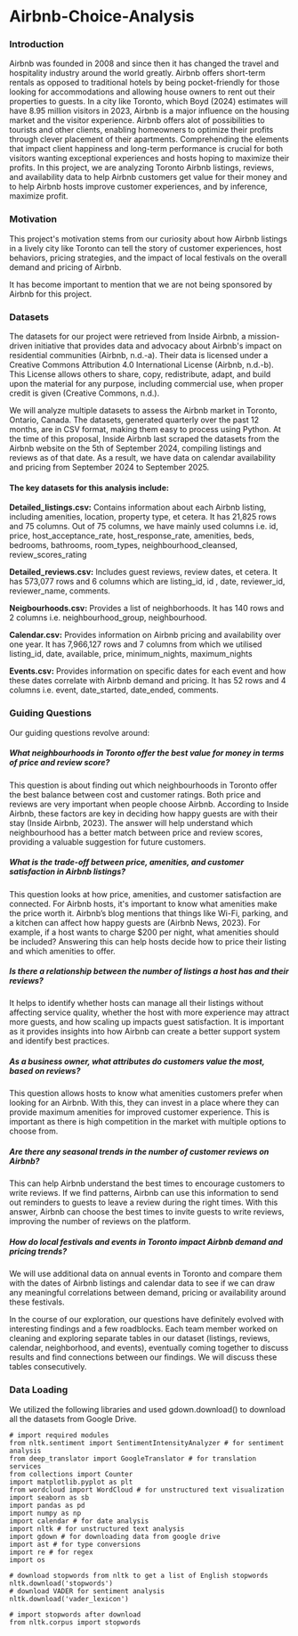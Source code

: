 # Airbnb-Choice-Analysis
### Introduction
Airbnb was founded in 2008 and since then it has changed the travel and hospitality industry around the world greatly. Airbnb offers short-term rentals as opposed to traditional hotels by being pocket-friendly for those looking for accommodations and allowing house owners to rent out their properties to guests. In a city like Toronto, which Boyd (2024) estimates will have 8.95 million visitors in 2023, Airbnb is a major influence on the housing market and the visitor experience. Airbnb offers alot of possibilities to tourists and other clients, enabling homeowners to optimize their profits through clever placement of their apartments. Comprehending the elements that impact client happiness and long-term performance is crucial for both visitors wanting exceptional experiences and hosts hoping to maximize their profits. In this project, we are analyzing Toronto Airbnb listings, reviews, and availability data to help Airbnb customers get value for their money and to help Airbnb hosts improve customer experiences, and by inference, maximize profit.

### Motivation
This project's motivation stems from our curiosity about how Airbnb listings in a lively city like Toronto can tell the story of customer experiences, host behaviors, pricing strategies, and the impact of local festivals on the overall demand and pricing of Airbnb.

It has become important to mention that we are not being sponsored by Airbnb for this project.

### Datasets
The datasets for our project were retrieved from Inside Airbnb, a mission-driven initiative that provides data and advocacy about Airbnb's impact on residential communities (Airbnb, n.d.-a). Their data is licensed under a Creative Commons Attribution 4.0 International License (Airbnb, n.d.-b). This License allows others to share, copy, redistribute, adapt, and build upon the material for any purpose, including commercial use, when proper credit is given (Creative Commons, n.d.).

We will analyze multiple datasets to assess the Airbnb market in Toronto, Ontario, Canada. The datasets, generated quarterly over the past 12 months, are in CSV format, making them easy to process using Python. At the time of this proposal, Inside Airbnb last scraped the datasets from the Airbnb website on the 5th of September 2024, compiling listings and reviews as of that date. As a result, we have data on calendar availability and pricing from September 2024 to September 2025.

#### The key datasets for this analysis include:

**Detailed_listings.csv:** Contains information about each Airbnb listing, including amenities, location, property type, et cetera. It has 21,825 rows and 75 columns. Out of 75 columns, we have mainly used columns i.e. id, price, host_acceptance_rate, host_response_rate, amenities, beds, bedrooms, bathrooms, room_types, neighbourhood_cleansed, review_scores_rating

**Detailed_reviews.csv:** Includes guest reviews, review dates, et cetera. It has 573,077 rows and 6 columns which are listing_id, id , date, reviewer_id, reviewer_name, comments.

**Neigbourhoods.csv:** Provides a list of neighborhoods. It has 140 rows and 2 columns i.e. neighbourhood_group, neighbourhood.

**Calendar.csv:** Provides information on Airbnb pricing and availability over one year. It has 7,966,127 rows and 7 columns from which we utilised listing_id, date, available, price, minimum_nights, maximum_nights

**Events.csv:** Provides information on specific dates for each event and how these dates correlate with Airbnb demand and pricing. It has 52 rows and 4 columns i.e. event, date_started, date_ended, comments.

### Guiding Questions
Our guiding questions revolve around:

##### What neighbourhoods in Toronto offer the best value for money in terms of price and review score?

This question is about finding out which neighbourhoods in Toronto offer the best balance between cost and customer ratings. Both price and reviews are very important when people choose Airbnb. According to Inside Airbnb, these factors are key in deciding how happy guests are with their stay (Inside Airbnb, 2023). The answer will help understand which neighbourhood has a better match between price and review scores, providing a valuable suggestion for future customers.

##### What is the trade-off between price, amenities, and customer satisfaction in Airbnb listings?

This question looks at how price, amenities, and customer satisfaction are connected. For Airbnb hosts, it's important to know what amenities make the price worth it. Airbnb’s blog mentions that things like Wi-Fi, parking, and a kitchen can affect how happy guests are (Airbnb News, 2023). For example, if a host wants to charge $200 per night, what amenities should be included? Answering this can help hosts decide how to price their listing and which amenities to offer.

##### Is there a relationship between the number of listings a host has and their reviews?

It helps to identify whether hosts can manage all their listings without affecting service quality, whether the host with more experience may attract more guests, and how scaling up impacts guest satisfaction. It is important as it provides insights into how Airbnb can create a better support system and identify best practices.

##### As a business owner, what attributes do customers value the most, based on reviews?

This question allows hosts to know what amenities customers prefer when looking for an Airbnb. With this, they can invest in a place where they can provide maximum amenities for improved customer experience. This is important as there is high competition in the market with multiple options to choose from.

##### Are there any seasonal trends in the number of customer reviews on Airbnb?

This can help Airbnb understand the best times to encourage customers to write reviews. If we find patterns, Airbnb can use this information to send out reminders to guests to leave a review during the right times. With this answer, Airbnb can choose the best times to invite guests to write reviews, improving the number of reviews on the platform.

##### How do local festivals and events in Toronto impact Airbnb demand and pricing trends?

We will use additional data on annual events in Toronto and compare them with the dates of Airbnb listings and calendar data to see if we can draw any meaningful correlations between demand, pricing or availability around these festivals.

In the course of our exploration, our questions have definitely evolved with interesting findings and a few roadblocks. Each team member worked on cleaning and exploring separate tables in our dataset (listings, reviews, calendar, neighborhood, and events), eventually coming together to discuss results and find connections between our findings. We will discuss these tables consecutively.

### Data Loading
We utilized the following libraries and used gdown.download() to download all the datasets from Google Drive.
```
# import required modules
from nltk.sentiment import SentimentIntensityAnalyzer # for sentiment analysis
from deep_translator import GoogleTranslator # for translation services
from collections import Counter
import matplotlib.pyplot as plt
from wordcloud import WordCloud # for unstructured text visualization
import seaborn as sb
import pandas as pd
import numpy as np
import calendar # for date analysis
import nltk # for unstructured text analysis
import gdown # for downloading data from google drive
import ast # for type conversions
import re # for regex
import os

# download stopwords from nltk to get a list of English stopwords
nltk.download('stopwords')
# download VADER for sentiment analysis
nltk.download('vader_lexicon')

# import stopwords after download
from nltk.corpus import stopwords
```
